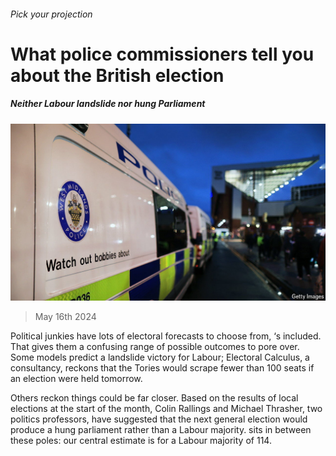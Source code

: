 ###### Pick your projection

# What police commissioners tell you about the British election 

##### Neither Labour landslide nor hung Parliament 

![image](images/20240518_BRP504.jpg) 

> May 16th 2024 

Political junkies have lots of electoral forecasts to choose from, ‘s included. That gives them a confusing range of possible outcomes to pore over. Some models predict a landslide victory for Labour; Electoral Calculus, a consultancy, reckons that the Tories would scrape fewer than 100 seats if an election were held tomorrow. 

Others reckon things could be far closer. Based on the results of local elections at the start of the month, Colin Rallings and Michael Thrasher, two politics professors, have suggested that the next general election would produce a hung parliament rather than a Labour majority.  sits in between these poles: our central estimate is for a Labour majority of 114. 

